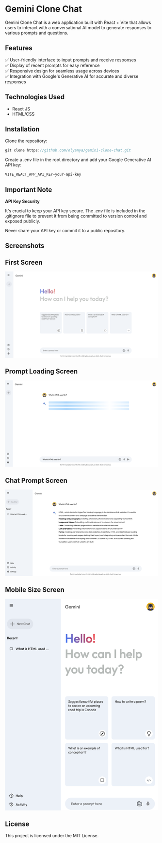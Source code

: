 # Gemini Clone Chat

Gemini Clone Chat is a web application built with React + Vite that allows users to interact with a conversational AI model to generate responses to various prompts and questions.

## Features

✅ User-friendly interface to input prompts and receive responses<br>
✅ Display of recent prompts for easy reference<br>
✅ Responsive design for seamless usage across devices<br>
✅ Integration with Google's Generative AI for accurate and diverse responses<br>

## Technologies Used

- React JS
- HTML/CSS

## Installation

Clone the repository:

```dart
git clone https://github.com/olyanya/gemini-clone-chat.git
```
Create a .env file in the root directory and add your Google Generative AI API key:

```dart
VITE_REACT_APP_API_KEY=your-api-key
```

## Important Note

**API Key Security**

It's crucial to keep your API key secure. The .env file is included in the .gitignore file to prevent it from being committed to version control and exposed publicly. 

Never share your API key or commit it to a public repository.

## Screenshots

## First Screen
![Gemini clone example](https://github.com/olyanya/react-gemini-chat-clone/blob/main/src/assets/examples/gemini-1.png)

## Prompt Loading Screen
![Gemini clone example](https://github.com/olyanya/react-gemini-chat-clone/blob/main/src/assets/examples/gemini-2.png)

## Chat Prompt Screen
![Gemini clone example](https://github.com/olyanya/react-gemini-chat-clone/blob/main/src/assets/examples/gemini-3.png)

## Mobile Size Screen
![Gemini clone example](https://github.com/olyanya/react-gemini-chat-clone/blob/main/src/assets/examples/gemini-4.png)

## License

This project is licensed under the MIT License.